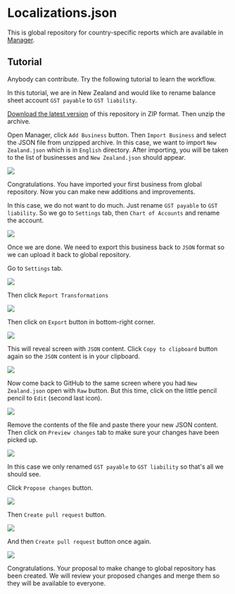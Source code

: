 # Localizations.json

This is global repository for country-specific reports which are available in [Manager](https://www.manager.io).

## Tutorial

Anybody can contribute. Try the following tutorial to learn the workflow.

In this tutorial, we are in New Zealand and would like to rename balance sheet account `GST payable` to `GST liability`.

[Download the latest version](https://github.com/Manager-io/Localizations.json/archive/master.zip) of this repository in ZIP format. Then unzip the archive.

Open Manager, click `Add Business` button. Then `Import Business` and select the JSON file from unzipped archive. In this case, we want to import `New Zealand.json` which is in `English` directory. After importing, you will be taken to the list of businesses and `New Zealand.json` should appear.

![](https://aws1.discourse-cdn.com/business5/uploads/manager1/original/3X/e/e/ee34f8d8a9907b96c5f70cae4d42fef53c60cd1d.png)

Congratulations. You have imported your first business from global repository. Now you can make new additions and improvements.

In this case, we do not want to do much. Just rename `GST payable` to `GST liability`. So we go to `Settings` tab, then `Chart of Accounts` and rename the account.

![](https://aws1.discourse-cdn.com/business5/uploads/manager1/original/3X/5/0/50c9eeacd92f5d885ff6859a243eab2d91fbb2d3.png)

Once we are done. We need to export this business back to `JSON` format so we can upload it back to global repository.

Go to `Settings` tab.

![](https://aws1.discourse-cdn.com/business5/uploads/manager1/original/3X/e/6/e669e4226b55ea7886df7db767933b3653fc2d2d.png)

Then click `Report Transformations`

![](https://aws1.discourse-cdn.com/business5/uploads/manager1/original/3X/f/4/f47a7226858ba13111a5d88d7dcfa95a08f73580.png)

Then click on `Export` button in bottom-right corner.

![](https://aws1.discourse-cdn.com/business5/uploads/manager1/original/3X/b/6/b6a6f7f71d0a693396cc464f1d81b9f7acbf399f.png)

This will reveal screen with `JSON` content. Click `Copy to clipboard` button again so the `JSON` content is in your clipboard.

![](https://aws1.discourse-cdn.com/business5/uploads/manager1/original/3X/5/f/5f3803ff6e9e560ff4128b1be2343dee4e28136a.png)

Now come back to GitHub to the same screen where you had `New Zealand.json` open with `Raw` button. But this time, click on the little pencil pencil to `Edit` (second last icon).

![](https://aws1.discourse-cdn.com/business5/uploads/manager1/original/3X/b/c/bc940c6a615642b6b343aadd21f164b8a61933d5.png)

Remove the contents of the file and paste there your new JSON content. Then click on `Preview changes` tab to make sure your changes have been picked up.

![](https://aws1.discourse-cdn.com/business5/uploads/manager1/original/3X/d/b/db96f341ee952e3a03fbcd3a2c93ba0c1244e1c8.png)

In this case we only renamed `GST payable` to `GST liability` so that's all we should see.

Click `Propose changes` button.

![](https://aws1.discourse-cdn.com/business5/uploads/manager1/original/3X/8/d/8d1c463eab9edaa01459661e63f971e7963895fe.png)

Then `Create pull request` button.

![](https://aws1.discourse-cdn.com/business5/uploads/manager1/original/3X/c/4/c4df569b8260a1da5cd936f5d697ca06f2e782f1.png)

And then `Create pull request` button once again.

![](https://aws1.discourse-cdn.com/business5/uploads/manager1/original/3X/2/1/21ac97297c80e0f4a85dcc988f8ccecac7069ea2.png)

Congratulations. Your proposal to make change to global repository has been created. We will review your proposed changes and merge them so they will be available to everyone.
